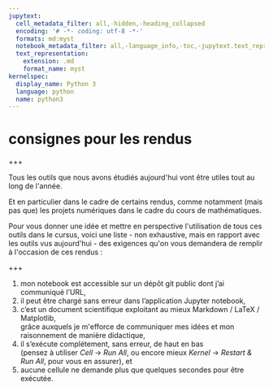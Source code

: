 ```yaml
---
jupytext:
  cell_metadata_filter: all,-hidden,-heading_collapsed
  encoding: '# -*- coding: utf-8 -*-'
  formats: md:myst
  notebook_metadata_filter: all,-language_info,-toc,-jupytext.text_representation.jupytext_version,-jupytext.text_representation.format_version
  text_representation:
    extension: .md
    format_name: myst
kernelspec:
  display_name: Python 3
  language: python
  name: python3
---
```


# consignes pour les rendus

+++

Tous les outils que nous avons étudiés aujourd'hui vont être utiles tout au long de l'année.

Et en particulier dans le cadre de certains rendus, comme notamment (mais pas que) les projets numériques dans le cadre du cours de mathématiques.

Pour vous donner une idée et mettre en perspective l'utilisation de tous ces outils dans le cursus, voici une liste - non exhaustive, mais en rapport avec les outils vus aujourd'hui - des exigences qu'on vous demandera de remplir à l'occasion de ces rendus :

+++

1. mon notebook est accessible sur un dépôt git public dont j’ai communiqué l’URL,
1. il peut être chargé sans erreur dans l’application Jupyter notebook,
1. c’est un document scientifique exploitant au mieux Markdown / LaTeX / Matplotlib,  
  grâce auxquels je m'efforce de communiquer mes idées et mon raisonnement de manière didactique,
1. il s’exécute complétement, sans erreur, de haut en bas  
  (pensez à utiliser *Cell* → *Run All*, ou encore mieux *Kernel* → *Restart & Run All*, pour vous en assurer), et
1. aucune cellule ne demande plus que quelques secondes pour être exécutée.
